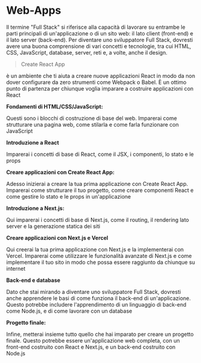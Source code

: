 # Web-Apps

Il termine "Full Stack" si riferisce alla capacità di lavorare su entrambe le parti principali di un'applicazione o di un sito web: il lato client (front-end) e il lato server (back-end). Per diventare uno sviluppatore Full Stack, dovresti avere una buona comprensione di vari concetti e tecnologie, tra cui HTML, CSS, JavaScript, database, server, reti e, a volte, anche il design.

> Create React App

è un ambiente che ti aiuta a creare nuove applicazioni React in modo da non dover configurare da zero strumenti come Webpack o Babel. È un ottimo punto di partenza per chiunque voglia imparare a costruire applicazioni con React

**Fondamenti di HTML/CSS/JavaScript:**

Questi sono i blocchi di costruzione di base del web. Imparerai come strutturare una pagina web, come stilarla e come farla funzionare con JavaScript

**Introduzione a React**

Imparerai i concetti di base di React, come il JSX, i componenti, lo stato e le props

**Creare applicazioni con Create React App:**

Adesso inizierai a creare la tua prima applicazione con Create React App. Imparerai come strutturare il tuo progetto, come creare componenti React e come gestire lo stato e le props in un'applicazione

**Introduzione a Next.js:**

Qui imparerai i concetti di base di Next.js, come il routing, il rendering lato server e la generazione statica dei siti

**Creare applicazioni con Next.js e Vercel**

Qui creerai la tua prima applicazione con Next.js e la implementerai con Vercel. Imparerai come utilizzare le funzionalità avanzate di Next.js e come implementare il tuo sito in modo che possa essere raggiunto da chiunque su internet

**Back-end e database**

Dato che stai mirando a diventare uno sviluppatore Full Stack, dovresti anche apprendere le basi di come funziona il back-end di un'applicazione. Questo potrebbe includere l'apprendimento di un linguaggio di back-end come Node.js, e di come lavorare con un database

**Progetto finale:**

Infine, metterai insieme tutto quello che hai imparato per creare un progetto finale. Questo potrebbe essere un'applicazione web completa, con un front-end costruito con React e Next.js, e un back-end costruito con Node.js

